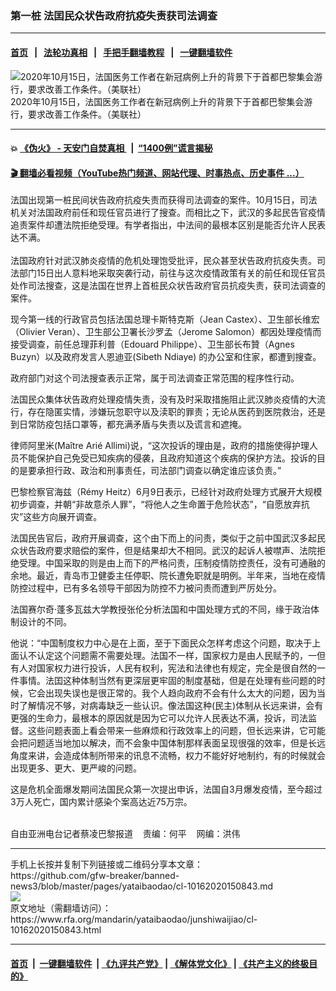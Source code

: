 ### 第一桩  法囯民众状告政府抗疫失责获司法调查  
------------------------

#### [首页](https://github.com/gfw-breaker/banned-news3/blob/master/README.md) &nbsp;&nbsp;|&nbsp;&nbsp; [法轮功真相](https://github.com/begood0513/basic/blob/master/README.md)  &nbsp;&nbsp;|&nbsp;&nbsp; [手把手翻墙教程](https://github.com/gfw-breaker/guides/wiki)  &nbsp;&nbsp;|&nbsp;&nbsp; [一键翻墙软件](https://github.com/gfw-breaker/nogfw/blob/master/README.md)  



<div id="headerimg">
 <img alt="2020年10月15日，法国医务工作者在新冠病例上升的背景下于首都巴黎集会游行，要求改善工作条件。（美联社）" src="https://www.rfa.org/mandarin/yataibaodao/junshiwaijiao/cl-10162020150843.html/cl1016.jpg/@@images/519120dc-f864-40a2-8114-f72a9a345921.jpeg" title="2020年10月15日，法国医务工作者在新冠病例上升的背景下于首都巴黎集会游行，要求改善工作条件。（美联社）"/>
 <div id="headerimgcontents">
  <div id="headerimgcaption">
   <span>
    2020年10月15日，法国医务工作者在新冠病例上升的背景下于首都巴黎集会游行，要求改善工作条件。（美联社）
   </span>
   <!-- zoomattribute -->
  </div>
  <!-- headerimgcaption -->
 </div>
 <!-- headerimagecontents -->
</div>

<hr/>


#### 💥 [《伪火》 - 天安门自焚真相 ](http://158.247.195.190:10000/videos/blog/weihuo.html)&nbsp; |&nbsp; [“1400例”谎言揭秘  ](http://158.247.195.190:10000/videos/blog/jiexi1400.html)

#### [ 🎬  翻墙必看视频（YouTube热门频道、网站代理、时事热点、历史事件 ...）](https://github.com/gfw-breaker/links/blob/master/banned.md)

<div id="storytext">
 <div>
  <div class="slot_header">
  </div>
 </div>
 <p>
  法国出现第一桩民间状告政府抗疫失责而获得司法调查的案件。10月15日，司法机关对法国政府前任和现任官员进行了搜查。而相比之下，武汉的多起民告官疫情追责案件却遭法院拒绝受理。有学者指出，中法间的最根本区别是能否允许人民表达不满。
  <br/>
  <br/>
  法国政府针对武汉肺炎疫情的危机处理饱受批评，民众甚至状告政府抗疫失责。司法部门15日出人意料地采取突袭行动，前往与这次疫情政策有关的前任和现任官员处作司法搜查，这是法国在世界上首桩民众状告政府官员抗疫失责，获司法调查的案件。
 </p>
 <p>
  现今第一线的行政官员包括法国总理卡斯特克斯（Jean Castex）、卫生部长维宏（Olivier Veran）、卫生部公卫署长沙罗孟（Jerome Salomon）都因处理疫情而接受调查，前任总理菲利普（Edouard Philippe）、卫生部长布贊（Agnes Buzyn）以及政府发言人恩迪亚(Sibeth Ndiaye) 的办公室和住家，都遭到搜查。
 </p>
 <p>
  政府部门对这个司法搜查表示正常，属于司法调查正常范围的程序性行动。
 </p>
 <p>
  法国民众集体状告政府处理疫情失责，没有及时采取措施阻止武汉肺炎疫情的大流行，存在隐匿实情，涉嫌玩忽职守以及渎职的罪责；无论从医药到医院救治，还是到日常防疫包括口罩等，都充满矛盾与失责以及谎言和遮掩。
 </p>
 <p>
  律师阿里米(Maître Arié Allimi)说，“这次投诉的理由是，政府的措施使得护理人员不能保护自己免受已知疾病的侵袭，且政府知道这个疾病的保护方法。投诉的目的是要承担行政、政治和刑事责任，司法部门调查以确定谁应该负责。”
 </p>
 <p>
  巴黎检察官海兹（Rémy Heitz）6月9日表示，已经针对政府处理方式展开大规模初步调查，并朝“非故意杀人罪”，“将他人之生命置于危险状态”，“自愿放弃抗灾”这些方向展开调查。
 </p>
 <p>
  法国民告官后，政府开展调查，这个由下而上的问责，类似于之前中国武汉多起民众状告政府要求赔偿的案件，但是结果却大不相同。武汉的起诉人被噤声、法院拒绝受理。中国采取的则是由上而下的严格问责，压制疫情防控责任，没有可通融的余地。最近，青岛市卫健委主任停职、院长遭免职就是明例。半年来，当地在疫情防控过程中，已有多名领导干部因为防控不力被问责而遭到严厉处分。
 </p>
 <p>
  法国赛尔奇·蓬多瓦兹大学教授张伦分析法国和中国处理方式的不同，缘于政治体制设计的不同。
 </p>
 <p>
  他说：“中国制度权力中心是在上面，至于下面民众怎样考虑这个问题，取决于上面认不认定这个问题需不需要处理。法国不一样，国家权力是由人民赋予的，一但有人对国家权力进行投诉，人民有权利，宪法和法律也有规定，完全是很自然的一件事情。法囯这种体制当然有更深层更牢固的制度基础，但是在处理有些问题的时候，它会出现失误也是很正常的。我个人趋向政府不会有什么太大的问题，因为当时了解情况不够，对病毒缺乏一些认识。像法国这种(民主)体制从长远来讲，会有更强的生命力，最根本的原因就是因为它可以允许人民表达不满，投诉，司法监督。这些问题表面上看会带来一些麻烦和行政效率上的问题，但长远来讲，它可能会把问题适当地加以解决，而不会象中国体制那样表面呈现很强的效率，但是长远角度来讲，会造成体制所带来的讯息不流畅，权力不能好好地制约，有的时候就会出现更多、更大、更严峻的问题。
 </p>
 <p>
  这是危机全面爆发期间法国民众第一次提出申诉，法国自3月爆发疫情，至今超过3万人死亡，国内累计感染个案高达近75万宗。
 </p>
 <p>
  <br/>
  自由亚洲电台记者蔡凌巴黎报道    责编：何平    网编：洪伟
 </p>
</div>

<hr/>
手机上长按并复制下列链接或二维码分享本文章：<br/>
https://github.com/gfw-breaker/banned-news3/blob/master/pages/yataibaodao/cl-10162020150843.md <br/>
<a href='https://github.com/gfw-breaker/banned-news3/blob/master/pages/yataibaodao/cl-10162020150843.md'><img src='https://github.com/gfw-breaker/banned-news3/blob/master/pages/yataibaodao/cl-10162020150843.md.png'/></a> <br/>
原文地址（需翻墙访问）：https://www.rfa.org/mandarin/yataibaodao/junshiwaijiao/cl-10162020150843.html


------------------------
#### [首页](https://github.com/gfw-breaker/banned-news3/blob/master/README.md) &nbsp;|&nbsp; [一键翻墙软件](https://github.com/gfw-breaker/nogfw/blob/master/README.md) &nbsp;| [《九评共产党》](https://github.com/gfw-breaker/9ping.md/blob/master/README.md#九评之一评共产党是什么) | [《解体党文化》](https://github.com/gfw-breaker/jtdwh.md/blob/master/README.md) | [《共产主义的终极目的》](https://github.com/gfw-breaker/gczydzjmd.md/blob/master/README.md)


<img src='http://gfw-breaker.win/banned-news3/pages/yataibaodao/cl-10162020150843.md' width='0px' height='0px'/>